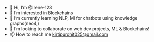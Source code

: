 - 👋 Hi, I’m @Irene-123
- 👀 I’m interested in Blockchains 
- 🌱 I’m currently learning NLP, Ml for chatbots using knowledge graphs(neo4j)
- 💞️ I’m looking to collaborate on web dev projects, ML & Blockchains! 
- 📫 How to reach me kirtipurohit025@gmail.com

<!---
Irene-123/Irene-123 is a ✨ special ✨ repository because its `README.md` (this file) appears on your GitHub profile.
You can click the Preview link to take a look at your changes.
--->
